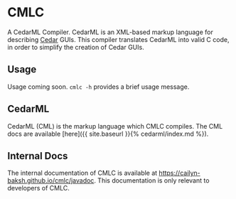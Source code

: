 # CMLC
A CedarML Compiler. CedarML is an XML-based markup language for describing
[Cedar](https://cailyn-baksh.github.io/cedar/) GUIs. This compiler translates
CedarML into valid C code, in order to simplify the creation of Cedar GUIs.

## Usage
Usage coming soon. `cmlc -h` provides a brief usage message.

## CedarML
CedarML (CML) is the markup language which CMLC compiles. The CML docs are
available [here]({{ site.baseurl }}{% cedarml/index.md %}).

## Internal Docs
The internal documentation of CMLC is available at
<https://cailyn-baksh.github.io/cmlc/javadoc>. This documentation is only
relevant to developers of CMLC.
